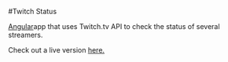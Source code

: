 #Twitch Status

[Angular](angularjs.org/)app that uses Twitch.tv API to check the status of several streamers.

Check out a live version [here.](templetonpr.github.io/fcc-twitch-status/)